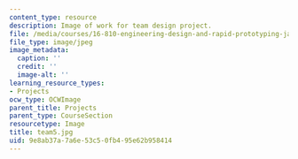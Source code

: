 ```yaml
---
content_type: resource
description: Image of work for team design project.
file: /media/courses/16-810-engineering-design-and-rapid-prototyping-january-iap-2005/9e8ab37a7a6e53c50fb495e62b958414_team5.jpg
file_type: image/jpeg
image_metadata:
  caption: ''
  credit: ''
  image-alt: ''
learning_resource_types:
- Projects
ocw_type: OCWImage
parent_title: Projects
parent_type: CourseSection
resourcetype: Image
title: team5.jpg
uid: 9e8ab37a-7a6e-53c5-0fb4-95e62b958414
---
```

